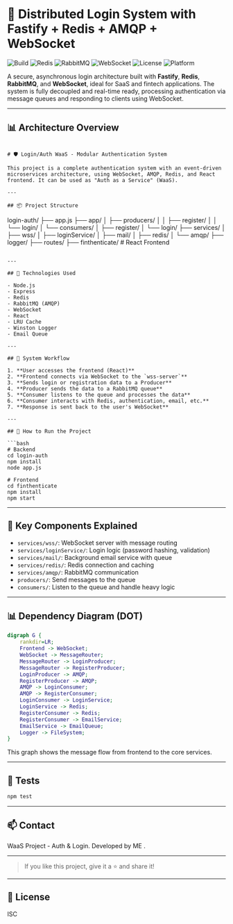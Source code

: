 # 🔐 Distributed Login System with Fastify + Redis + AMQP + WebSocket

![Build](https://img.shields.io/badge/build-passing-brightgreen)
![Redis](https://img.shields.io/badge/cache-redis-red)
![RabbitMQ](https://img.shields.io/badge/queue-rabbitmq-orange)
![WebSocket](https://img.shields.io/badge/websocket-enabled-blue)
![License](https://img.shields.io/badge/license-ISC-lightgrey)
![Platform](https://img.shields.io/badge/platform-nodejs-yellow)

A secure, asynchronous login architecture built with **Fastify**, **Redis**, **RabbitMQ**, and **WebSocket**, ideal for SaaS and fintech applications. The system is fully decoupled and real-time ready, processing authentication via message queues and responding to clients using WebSocket.

---

## 📊 Architecture Overview

```

# 🛡️ Login/Auth WaaS - Modular Authentication System

This project is a complete authentication system with an event-driven microservices architecture, using WebSocket, AMQP, Redis, and React frontend. It can be used as "Auth as a Service" (WaaS).

---

## 📦 Project Structure

```
login-auth/
├── app.js
├── app/
│   ├── producers/
│   │   ├── register/
│   │   └── login/
│   └── consumers/
│       ├── register/
│       └── login/
├── services/
│   ├── wss/
│   ├── loginService/
│   ├── mail/
│   ├── redis/
│   └── amqp/
├── logger/
├── routes/
├── finthenticate/  # React Frontend
```

---

## 🚀 Technologies Used

- Node.js
- Express
- Redis
- RabbitMQ (AMQP)
- WebSocket
- React
- LRU Cache
- Winston Logger
- Email Queue

---

## 🔄 System Workflow

1. **User accesses the frontend (React)**
2. **Frontend connects via WebSocket to the `wss-server`**
3. **Sends login or registration data to a Producer**
4. **Producer sends the data to a RabbitMQ queue**
5. **Consumer listens to the queue and processes the data**
6. **Consumer interacts with Redis, authentication, email, etc.**
7. **Response is sent back to the user's WebSocket**

---

## 🔧 How to Run the Project

```bash
# Backend
cd login-auth
npm install
node app.js

# Frontend
cd finthenticate
npm install
npm start
```

---

## 📌 Key Components Explained

- `services/wss/`: WebSocket server with message routing
- `services/loginService/`: Login logic (password hashing, validation)
- `services/mail/`: Background email service with queue
- `services/redis/`: Redis connection and caching
- `services/amqp/`: RabbitMQ communication
- `producers/`: Send messages to the queue
- `consumers/`: Listen to the queue and handle heavy logic

---

## 📊 Dependency Diagram (DOT)

```dot
digraph G {
    rankdir=LR;
    Frontend -> WebSocket;
    WebSocket -> MessageRouter;
    MessageRouter -> LoginProducer;
    MessageRouter -> RegisterProducer;
    LoginProducer -> AMQP;
    RegisterProducer -> AMQP;
    AMQP -> LoginConsumer;
    AMQP -> RegisterConsumer;
    LoginConsumer -> LoginService;
    LoginService -> Redis;
    RegisterConsumer -> Redis;
    RegisterConsumer -> EmailService;
    EmailService -> EmailQueue;
    Logger -> FileSystem;
}
```

This graph shows the message flow from frontend to the core services.

---

## 🧪 Tests

```bash
npm test
```

---

## 📫 Contact

WaaS Project - Auth & Login. Developed by ME .

---


> If you like this project, give it a ⭐ and share it!

---

## 📝 License
ISC
